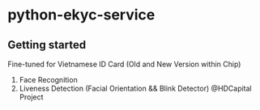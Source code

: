 # python-ekyc-service

## Getting started

Fine-tuned for Vietnamese ID Card (Old and New Version within Chip)


1. Face Recognition
2. Liveness Detection (Facial Orientation && Blink Detector)
@HDCapital Project
